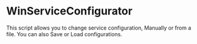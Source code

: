 # WinServiceConfigurator
This script allows you to change service configuration, Manually or from a file. You can also Save or Load configurations.
